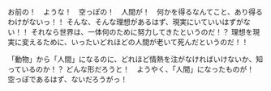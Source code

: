 お前の！　ような！　空っぽの！　人間が！　何かを得るなんてこと、あり得るわけがないっ！！
そんな、そんな理想があるはず、現実にいていいはずがない！！
それなら世界は、一体何のために努力してきたというのだ！？
理想を現実に変えるために、いったいどれほどの人間が老いて死んだというのだ！！

「動物」から「人間」になるのに、どれほど情熱を注がなければいけないか、知っているのか！？
どんな形だろうと！　ようやく、「人間」になったものが！　空っぽであるはず、ないだろうがっ！